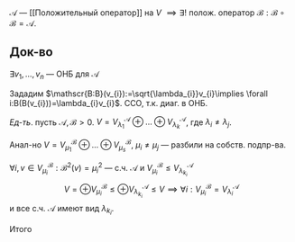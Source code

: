 $\mathscr{A}$ — [[Положительный оператор]] на $V$ $\implies \exists !$ полож. оператор $\mathscr{B:B\circ B=A}$.
## Док-во

$\exists v_{1},\dots,v_{n}$ — ОНБ для $\mathscr{A}$

Зададим $\mathscr{B:B}(v_{i}):=\sqrt{\lambda_{i}}v_{i}\implies \forall i:B(B(v_{i}))=\lambda_{i}v_{i}$. ССО, т.к. диаг. в ОНБ.

*Ед-ть*. пусть $\mathscr{A},\mathscr{B}>0$. $V=V_{\lambda_{1}}^{\mathscr{A}}\oplus \dots \oplus V_{\lambda_{k}}^{\mathscr{A}}$, где $\lambda_{i}\neq \lambda_{j}$.

Анал-но $V=V_{\mu_{1}}^{\mathscr{B}}\oplus\dots \oplus V_{\mu_{s}}^{\mathscr{B}},\ \mu_{i}\neq \mu_{j}$ — разбили на собств. подпр-ва.

$\forall i, v \in V_{\mu_{i}}^{\mathscr{B}}: \mathscr{B}^{2}(v)=\mu_{i}^{2}$ — с.ч. $\mathscr{A}$ и $V_{\mu_{i}}^{\mathscr{B}}\leq V_{\lambda_{k_{i}}}^{\mathscr{A}}$ 
$$
V=\oplus V_{\mu_{i}}^{\mathscr{B}}\leq \oplus  V_{\lambda_{k_{i}}}^{\mathscr{A}}\leq V\implies \forall i: V_{\mu_{i}}^{\mathscr{B}}=V_{\lambda_{i}}^{\mathscr{A}}
$$
и все с.ч. $\mathscr{A}$ имеют вид $\lambda_{{k_{i}}}$.

Итого